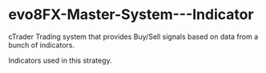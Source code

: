 # evo8FX-Master-System---Indicator
cTrader Trading system that provides Buy/Sell signals based on data from a bunch of indicators.

Indicators used in this strategy.


